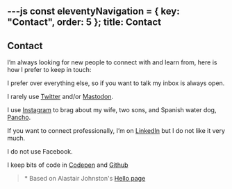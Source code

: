 ---js
const eleventyNavigation = {
	key: "Contact",
	order: 5
};
title: Contact
---
## Contact

I’m always looking for new people to connect with and learn from, here is how I prefer to keep in touch:

I prefer <script>document.write('<a href="mailto:'+'e'+'m'+'a'+'i'+'l'+'@'+'c'+'a'+'r'+'l'+'o'+'s'+'r'+'o'+'d'+'r'+'i'+'g'+'o'+'.'+'c'+'o'+'m'+'">email</a>');</script> over everything else, so if you want to talk my inbox is always open.

I rarely use <a href="https://twitter.com/crodrigoturner">Twitter</a> and/or <a href="http://@crodrigoturner@mastodonapp.uk">Mastodon</a>.

I use <a href="https://instagram.com/crodrigoturner">Instagram</a> to brag about my wife, two sons, and Spanish water dog, <a href="/Pancho">Pancho</a>.

If you want to connect professionally, I’m on <a href="https://www.linkedin.com/in/crodrigoturner/">LinkedIn</a> but I do not like it very much.

I do not use Facebook.

I keep bits of code in <a href="https://codepen.io/crodrigoturner">Codepen</a> and <a href="https://github.com/crodrigoturner">Github</a>
<blockquote>* Based on Alastair Johnston's <a href="https://alastairjohnston.com/hello/">Hello page</a></blockquote>